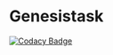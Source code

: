 # Genesistask

[![Codacy Badge](https://api.codacy.com/project/badge/Grade/2a5c3006d28244f39128083f575c6e54)](https://app.codacy.com/manual/99002476/Genesistask?utm_source=github.com&utm_medium=referral&utm_content=99002476/Genesistask&utm_campaign=Badge_Grade_Dashboard)
